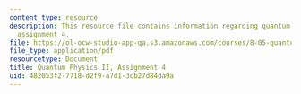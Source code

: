 ```yaml
---
content_type: resource
description: This resource file contains information regarding quantum physics II,
  assignment 4.
file: https://ol-ocw-studio-app-qa.s3.amazonaws.com/courses/8-05-quantum-physics-ii-fall-2013/482053f27718d2f9a7d13cb27d84da9a_MIT8_05F13_ps4.pdf
file_type: application/pdf
resourcetype: Document
title: Quantum Physics II, Assignment 4
uid: 482053f2-7718-d2f9-a7d1-3cb27d84da9a
---
```

